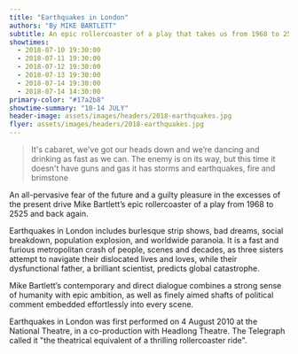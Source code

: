 ```yaml
---
title: "Earthquakes in London"
authors: "By MIKE BARTLETT"
subtitle: An epic rollercoaster of a play that takes us from 1968 to 2525 and back again
showtimes:
  - 2018-07-10 19:30:00
  - 2018-07-11 19:30:00
  - 2018-07-12 19:30:00
  - 2018-07-13 19:30:00
  - 2018-07-14 19:30:00
  - 2018-07-14 14:30:00
primary-color: "#17a2b8"
showtime-summary: "10-14 JULY"
header-image: assets/images/headers/2018-earthquakes.jpg
flyer: assets/images/headers/2018-earthquakes.jpg
---
```


> It's cabaret, we've got our heads down and we’re dancing and drinking as fast as we can. The enemy is on its way, but this time it doesn't have guns and gas it has storms and earthquakes, fire and brimstone

An all-pervasive fear of the future and a guilty pleasure in the excesses of the present drive Mike Bartlett’s epic rollercoaster of a play from 1968 to 2525 and back again.

Earthquakes in London includes burlesque strip shows, bad dreams, social breakdown, population explosion, and worldwide paranoia. It is a fast and furious metropolitan crash of people, scenes and decades, as three sisters attempt to navigate their dislocated lives and loves, while their dysfunctional father, a brilliant scientist, predicts global catastrophe.

Mike Bartlett’s contemporary and direct dialogue combines a strong sense of humanity with epic ambition, as well as finely aimed shafts of political comment embedded effortlessly into every scene.

Earthquakes in London was first performed on 4 August 2010 at the National Theatre, in a co-production with Headlong Theatre. The Telegraph called it "the theatrical equivalent of a thrilling rollercoaster ride".
